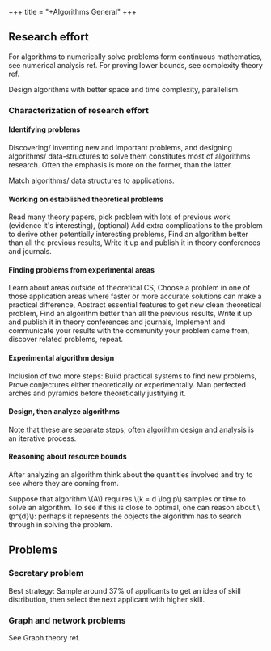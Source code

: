 +++
title = "+Algorithms General"
+++
## Research effort
For algorithms to numerically solve problems form continuous mathematics, see numerical analysis ref. For proving lower bounds, see complexity theory ref.

Design algorithms with better space and time complexity, parallelism.

### Characterization of research effort
#### Identifying problems
Discovering/ inventing new and important problems, and designing algorithms/ data-structures to solve them constitutes most of algorithms research. Often the emphasis is more on the former, than the latter.

Match algorithms/ data structures to applications.

#### Working on established theoretical problems
Read many theory papers, pick problem with lots of previous work (evidence it's interesting), (optional) Add extra complications to the problem to derive other potentially interesting problems, Find an algorithm better than all the previous results, Write it up and publish it in theory conferences and journals.

#### Finding problems from experimental areas
Learn about areas outside of theoretical CS, Choose a problem in one of those application areas where faster or more accurate solutions can make a practical difference, Abstract essential features to get new clean theoretical problem, Find an algorithm better than all the previous results, Write it up and publish it in theory conferences and journals, Implement and communicate your results with the community your problem came from, discover related problems, repeat.

#### Experimental algorithm design
Inclusion of two more steps: Build practical systems to find new problems, Prove conjectures either theoretically or experimentally. Man perfected arches and pyramids before theoretically justifying it.

#### Design, then analyze algorithms
Note that these are separate steps; often algorithm design and analysis is an iterative process.

#### Reasoning about resource bounds
After analyzing an algorithm think about the quantities involved and try to see where they are coming from.

Suppose that algorithm \\(A\\) requires \\(k = d \log p\\) samples or time to solve an algorithm. To see if this is close to optimal, one can reason about \\(p^{d}\\): perhaps it represents the objects the algorithm has to search through in solving the problem.

## Problems
### Secretary problem
Best strategy: Sample around 37\% of applicants to get an idea of skill distribution, then select the next applicant with higher skill.

### Graph and network problems
See Graph theory ref.

